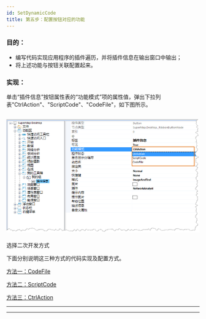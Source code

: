 ```yaml
---
id: SetDynamicCode
title: 第五步：配置按钮对应的功能
---
```

### 目的：

  * 编写代码实现应用程序的插件遍历，并将插件信息在输出窗口中输出；
  * 将上述功能与按钮关联配置起来。

### 实现：

单击“插件信息”按钮属性表的“功能模式”项的属性值，弹出下拉列表"CtrlAction"、"ScriptCode"、"CodeFile"，如下图所示。

![](img/DynamicCode1.png)  
---  
选择二次开发方式  
  
下面分别说明这三种方式的代码实现及配置方式。

[方法一：CodeFile](CodeFile.html)

[方法二：ScriptCode](ScriptCode.html)

[方法三：CtrlAction](CtrlAction.html)

* * *

[](http://www.supermap.com)  
  
---

